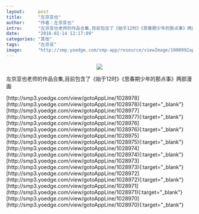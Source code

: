 ```yaml
---
layout:     post
title:      "左京亚也"
author:     "作者：左京亚也"
intro:      "左京亚也老师的作品合集,目前包含了《始于12时》《思春期少年的那点事》两部漫画"
date:       "2018-02-14 12:17:09"
categories: "其他"
tags:       "左京亚"
image:      "http://smp.yoedge.com/smp-app/resource/viewImage/1000992appline.png"
---
```

<div style="text-align: center">
<p><img src="http://smp.yoedge.com/smp-app/resource/viewImage/1000992appline.png"/></p>
</div>
<p class="post-meta">
<span>左京亚也老师的作品合集,目前包含了《始于12时》《思春期少年的那点事》两部漫画</span>
</p>
[http://smp3.yoedge.com/view/gotoAppLine/1028978](http://smp3.yoedge.com/view/gotoAppLine/1028978){:target="_blank"}
[http://smp3.yoedge.com/view/gotoAppLine/1028977](http://smp3.yoedge.com/view/gotoAppLine/1028977){:target="_blank"}
[http://smp3.yoedge.com/view/gotoAppLine/1028976](http://smp3.yoedge.com/view/gotoAppLine/1028976){:target="_blank"}
[http://smp3.yoedge.com/view/gotoAppLine/1028975](http://smp3.yoedge.com/view/gotoAppLine/1028975){:target="_blank"}
[http://smp3.yoedge.com/view/gotoAppLine/1028974](http://smp3.yoedge.com/view/gotoAppLine/1028974){:target="_blank"}
[http://smp3.yoedge.com/view/gotoAppLine/1028973](http://smp3.yoedge.com/view/gotoAppLine/1028973){:target="_blank"}
[http://smp3.yoedge.com/view/gotoAppLine/1028972](http://smp3.yoedge.com/view/gotoAppLine/1028972){:target="_blank"}
[http://smp3.yoedge.com/view/gotoAppLine/1028971](http://smp3.yoedge.com/view/gotoAppLine/1028971){:target="_blank"}
[http://smp3.yoedge.com/view/gotoAppLine/1028970](http://smp3.yoedge.com/view/gotoAppLine/1028970){:target="_blank"}


